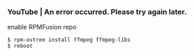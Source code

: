### YouTube | An error occurred. Please try again later.
enable RPMFusion repo

```
$ rpm-ostree install ffmpeg ffmpeg-libs
$ reboot
```
